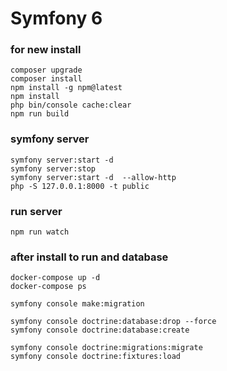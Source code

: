 # Symfony 6

### for new install

```
composer upgrade
composer install
npm install -g npm@latest
npm install
php bin/console cache:clear
npm run build
```

### symfony server

```
symfony server:start -d
symfony server:stop
symfony server:start -d  --allow-http
php -S 127.0.0.1:8000 -t public
```

### run server

```
npm run watch
```

### after install to run and database

```
docker-compose up -d
docker-compose ps

symfony console make:migration

symfony console doctrine:database:drop --force
symfony console doctrine:database:create

symfony console doctrine:migrations:migrate
symfony console doctrine:fixtures:load

```
